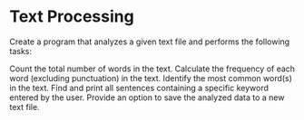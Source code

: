 # Text Processing
Create a program that analyzes a given text file and performs the following tasks:

Count the total number of words in the text.
Calculate the frequency of each word (excluding punctuation) in the text.
Identify the most common word(s) in the text.
Find and print all sentences containing a specific keyword entered by the user.
Provide an option to save the analyzed data to a new text file.
